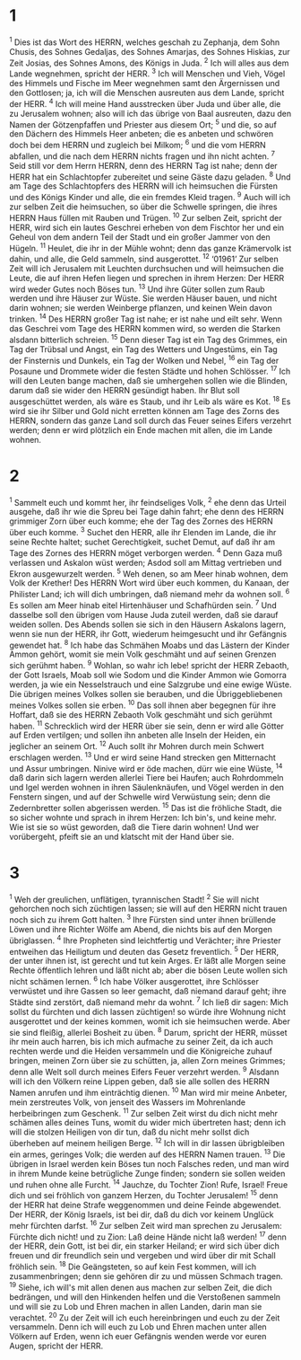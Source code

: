 # 1 
<sup>1</sup> Dies ist das Wort des HERRN, welches geschah zu Zephanja, dem Sohn Chusis, des Sohnes Gedaljas, des Sohnes Amarjas, des Sohnes Hiskias, zur Zeit Josias, des Sohnes Amons, des Königs in Juda. <sup>2</sup> Ich will alles aus dem Lande wegnehmen, spricht der HERR. <sup>3</sup> Ich will Menschen und Vieh, Vögel des Himmels und Fische im Meer wegnehmen samt den Ärgernissen und den Gottlosen; ja, ich will die Menschen ausreuten aus dem Lande, spricht der HERR. <sup>4</sup> Ich will meine Hand ausstrecken über Juda und über alle, die zu Jerusalem wohnen; also will ich das übrige von Baal ausreuten, dazu den Namen der Götzenpfaffen und Priester aus diesem Ort; <sup>5</sup> und die, so auf den Dächern des Himmels Heer anbeten; die es anbeten und schwören doch bei dem HERRN und zugleich bei Milkom; <sup>6</sup> und die vom HERRN abfallen, und die nach dem HERRN nichts fragen und ihn nicht achten. <sup>7</sup> Seid still vor dem Herrn HERRN, denn des HERRN Tag ist nahe; denn der HERR hat ein Schlachtopfer zubereitet und seine Gäste dazu geladen. <sup>8</sup> Und am Tage des Schlachtopfers des HERRN will ich heimsuchen die Fürsten und des Königs Kinder und alle, die ein fremdes Kleid tragen. <sup>9</sup> Auch will ich zur selben Zeit die heimsuchen, so über die Schwelle springen, die ihres HERRN Haus füllen mit Rauben und Trügen. <sup>10</sup> Zur selben Zeit, spricht der HERR, wird sich ein lautes Geschrei erheben von dem Fischtor her und ein Geheul von dem andern Teil der Stadt und ein großer Jammer von den Hügeln. <sup>11</sup> Heulet, die ihr in der Mühle wohnt; denn das ganze Krämervolk ist dahin, und alle, die Geld sammeln, sind ausgerottet. <sup>12</sup> ‘01961’ Zur selben Zeit will ich Jerusalem mit Leuchten durchsuchen und will heimsuchen die Leute, die auf ihren Hefen liegen und sprechen in ihrem Herzen: Der HERR wird weder Gutes noch Böses tun. <sup>13</sup> Und ihre Güter sollen zum Raub werden und ihre Häuser zur Wüste. Sie werden Häuser bauen, und nicht darin wohnen; sie werden Weinberge pflanzen, und keinen Wein davon trinken. <sup>14</sup> Des HERRN großer Tag ist nahe; er ist nahe und eilt sehr. Wenn das Geschrei vom Tage des HERRN kommen wird, so werden die Starken alsdann bitterlich schreien. <sup>15</sup> Denn dieser Tag ist ein Tag des Grimmes, ein Tag der Trübsal und Angst, ein Tag des Wetters und Ungestüms, ein Tag der Finsternis und Dunkels, ein Tag der Wolken und Nebel, <sup>16</sup> ein Tag der Posaune und Drommete wider die festen Städte und hohen Schlösser. <sup>17</sup> Ich will den Leuten bange machen, daß sie umhergehen sollen wie die Blinden, darum daß sie wider den HERRN gesündigt haben. Ihr Blut soll ausgeschüttet werden, als wäre es Staub, und ihr Leib als wäre es Kot. <sup>18</sup> Es wird sie ihr Silber und Gold nicht erretten können am Tage des Zorns des HERRN, sondern das ganze Land soll durch das Feuer seines Eifers verzehrt werden; denn er wird plötzlich ein Ende machen mit allen, die im Lande wohnen. 

# 2 
<sup>1</sup> Sammelt euch und kommt her, ihr feindseliges Volk, <sup>2</sup> ehe denn das Urteil ausgehe, daß ihr wie die Spreu bei Tage dahin fahrt; ehe denn des HERRN grimmiger Zorn über euch komme; ehe der Tag des Zornes des HERRN über euch komme. <sup>3</sup> Suchet den HERR, alle ihr Elenden im Lande, die ihr seine Rechte haltet; suchet Gerechtigkeit, suchet Demut, auf daß ihr am Tage des Zornes des HERRN möget verborgen werden. <sup>4</sup> Denn Gaza muß verlassen und Askalon wüst werden; Asdod soll am Mittag vertrieben und Ekron ausgewurzelt werden. <sup>5</sup> Weh denen, so am Meer hinab wohnen, dem Volk der Krether! Des HERRN Wort wird über euch kommen, du Kanaan, der Philister Land; ich will dich umbringen, daß niemand mehr da wohnen soll. <sup>6</sup> Es sollen am Meer hinab eitel Hirtenhäuser und Schafhürden sein. <sup>7</sup> Und dasselbe soll den übrigen vom Hause Juda zuteil werden, daß sie darauf weiden sollen. Des Abends sollen sie sich in den Häusern Askalons lagern, wenn sie nun der HERR, ihr Gott, wiederum heimgesucht und ihr Gefängnis gewendet hat. <sup>8</sup> Ich habe das Schmähen Moabs und das Lästern der Kinder Ammon gehört, womit sie mein Volk geschmäht und auf seinen Grenzen sich gerühmt haben. <sup>9</sup> Wohlan, so wahr ich lebe! spricht der HERR Zebaoth, der Gott Israels, Moab soll wie Sodom und die Kinder Ammon wie Gomorra werden, ja wie ein Nesselstrauch und eine Salzgrube und eine ewige Wüste. Die übrigen meines Volkes sollen sie berauben, und die Übriggebliebenen meines Volkes sollen sie erben. <sup>10</sup> Das soll ihnen aber begegnen für ihre Hoffart, daß sie des HERRN Zebaoth Volk geschmäht und sich gerühmt haben. <sup>11</sup> Schrecklich wird der HERR über sie sein, denn er wird alle Götter auf Erden vertilgen; und sollen ihn anbeten alle Inseln der Heiden, ein jeglicher an seinem Ort. <sup>12</sup> Auch sollt ihr Mohren durch mein Schwert erschlagen werden. <sup>13</sup> Und er wird seine Hand strecken gen Mitternacht und Assur umbringen. Ninive wird er öde machen, dürr wie eine Wüste, <sup>14</sup> daß darin sich lagern werden allerlei Tiere bei Haufen; auch Rohrdommeln und Igel werden wohnen in ihren Säulenknäufen, und Vögel werden in den Fenstern singen, und auf der Schwelle wird Verwüstung sein; denn die Zedernbretter sollen abgerissen werden. <sup>15</sup> Das ist die fröhliche Stadt, die so sicher wohnte und sprach in ihrem Herzen: Ich bin's, und keine mehr. Wie ist sie so wüst geworden, daß die Tiere darin wohnen! Und wer vorübergeht, pfeift sie an und klatscht mit der Hand über sie. 

# 3 
<sup>1</sup> Weh der greulichen, unflätigen, tyrannischen Stadt! <sup>2</sup> Sie will nicht gehorchen noch sich züchtigen lassen; sie will auf den HERRN nicht trauen noch sich zu ihrem Gott halten. <sup>3</sup> Ihre Fürsten sind unter ihnen brüllende Löwen und ihre Richter Wölfe am Abend, die nichts bis auf den Morgen übriglassen. <sup>4</sup> Ihre Propheten sind leichtfertig und Verächter; ihre Priester entweihen das Heiligtum und deuten das Gesetz freventlich. <sup>5</sup> Der HERR, der unter ihnen ist, ist gerecht und tut kein Arges. Er läßt alle Morgen seine Rechte öffentlich lehren und läßt nicht ab; aber die bösen Leute wollen sich nicht schämen lernen. <sup>6</sup> Ich habe Völker ausgerottet, ihre Schlösser verwüstet und ihre Gassen so leer gemacht, daß niemand darauf geht; ihre Städte sind zerstört, daß niemand mehr da wohnt. <sup>7</sup> Ich ließ dir sagen: Mich sollst du fürchten und dich lassen züchtigen! so würde ihre Wohnung nicht ausgerottet und der keines kommen, womit ich sie heimsuchen werde. Aber sie sind fleißig, allerlei Bosheit zu üben. <sup>8</sup> Darum, spricht der HERR, müsset ihr mein auch harren, bis ich mich aufmache zu seiner Zeit, da ich auch rechten werde und die Heiden versammeln und die Königreiche zuhauf bringen, meinen Zorn über sie zu schütten, ja, allen Zorn meines Grimmes; denn alle Welt soll durch meines Eifers Feuer verzehrt werden. <sup>9</sup> Alsdann will ich den Völkern reine Lippen geben, daß sie alle sollen des HERRN Namen anrufen und ihm einträchtig dienen. <sup>10</sup> Man wird mir meine Anbeter, mein zerstreutes Volk, von jenseit des Wassers im Mohrenlande herbeibringen zum Geschenk. <sup>11</sup> Zur selben Zeit wirst du dich nicht mehr schämen alles deines Tuns, womit du wider mich übertreten hast; denn ich will die stolzen Heiligen von dir tun, daß du nicht mehr sollst dich überheben auf meinem heiligen Berge. <sup>12</sup> Ich will in dir lassen übrigbleiben ein armes, geringes Volk; die werden auf des HERRN Namen trauen. <sup>13</sup> Die übrigen in Israel werden kein Böses tun noch Falsches reden, und man wird in ihrem Munde keine betrügliche Zunge finden; sondern sie sollen weiden und ruhen ohne alle Furcht. <sup>14</sup> Jauchze, du Tochter Zion! Rufe, Israel! Freue dich und sei fröhlich von ganzem Herzen, du Tochter Jerusalem! <sup>15</sup> denn der HERR hat deine Strafe weggenommen und deine Feinde abgewendet. Der HERR, der König Israels, ist bei dir, daß du dich vor keinem Unglück mehr fürchten darfst. <sup>16</sup> Zur selben Zeit wird man sprechen zu Jerusalem: Fürchte dich nicht! und zu Zion: Laß deine Hände nicht laß werden! <sup>17</sup> denn der HERR, dein Gott, ist bei dir, ein starker Heiland; er wird sich über dich freuen und dir freundlich sein und vergeben und wird über dir mit Schall fröhlich sein. <sup>18</sup> Die Geängsteten, so auf kein Fest kommen, will ich zusammenbringen; denn sie gehören dir zu und müssen Schmach tragen. <sup>19</sup> Siehe, ich will's mit allen denen aus machen zur selben Zeit, die dich bedrängen, und will den Hinkenden helfen und die Verstoßenen sammeln und will sie zu Lob und Ehren machen in allen Landen, darin man sie verachtet. <sup>20</sup> Zu der Zeit will ich euch hereinbringen und euch zu der Zeit versammeln. Denn ich will euch zu Lob und Ehren machen unter allen Völkern auf Erden, wenn ich euer Gefängnis wenden werde vor euren Augen, spricht der HERR. 